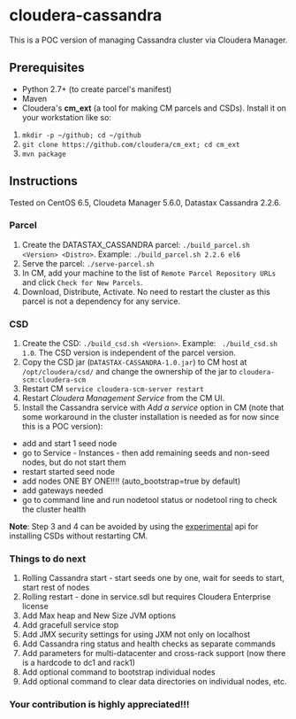 # cloudera-cassandra

This is a POC version of managing Cassandra cluster via Cloudera Manager. 

## Prerequisites

* Python 2.7+ (to create parcel's manifest)
* Maven
* Cloudera's **cm_ext** (a tool for making CM parcels and CSDs). Install it on your workstation like so:

1. `mkdir -p ~/github; cd ~/github`
2. `git clone https://github.com/cloudera/cm_ext; cd cm_ext`
3. `mvn package`

## Instructions

Tested on CentOS 6.5, Cloudeta Manager 5.6.0, Datastax Cassandra 2.2.6.

### Parcel
1. Create the DATASTAX\_CASSANDRA parcel: `./build_parcel.sh <Version> <Distro>`. Example: `./build_parcel.sh 2.2.6 el6`
2. Serve the parcel: `./serve-parcel.sh`
3. In CM, add your machine to the list of `Remote Parcel Repository URLs` and click `Check for New Parcels`.
4. Download, Distribute, Activate. No need to restart the cluster as this parcel is not a dependency for any service.

### CSD
1. Create the CSD: `./build_csd.sh <Version>`. Example: ` ./build_csd.sh 1.0`. The CSD version is independent of the 
parcel version.
2. Copy the CSD jar (`DATASTAX-CASSANDRA-1.0.jar`) to CM host at `/opt/cloudera/csd/` and change the ownership of the jar to `﻿cloudera-scm:cloudera-scm`
3. Restart CM `service cloudera-scm-server restart`
4. Restart _Cloudera Management Service_ from the CM UI.
5. Install the Cassandra service with _Add a service_ option in CM (note that some workaround in the cluster installation is needed as for now since this is a POC version):
  * add and start 1 seed node
  * go to Service - Instances - then add remaining seeds and non-seed nodes, but do not start them
  * restart started seed node
  * add nodes ONE BY ONE!!!! (auto_bootstrap=true by default)
  * add gateways needed
  * go to command line and run nodetool status or nodetool ring to check the cluster health

**Note**: Step 3 and 4 can be avoided by using the 
[experimental](https://github.com/cloudera/cm_ext/wiki/CSD-Developer-Tricks-and-Tools#partial-installation-development-mode-only) api for installing CSDs without restarting CM.

### Things to do next

1. Rolling Cassandra start - start seeds one by one, wait for seeds to start, start rest of nodes
2. Rolling restart - done in service.sdl but requires Cloudera Enterprise license
3. Add Max heap and New Size JVM options
4. Add gracefull service stop
5. Add JMX security settings for using JXM not only on localhost
6. Add Cassandra ring status and health checks as separate commands
7. Add parameters for multi-datacenter and cross-rack support (now there is a hardcode to dc1 and rack1)
8. Add optional command to bootstrap individual nodes
9. Add optional command to clear data directories on individual nodes, etc.
 
### Your contribution is highly appreciated!!!
